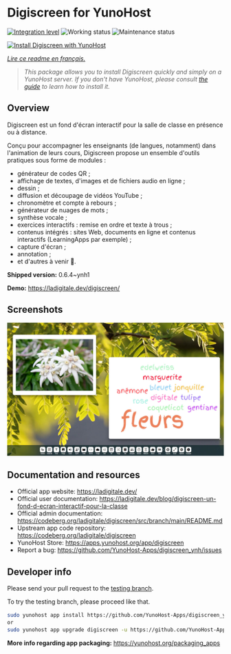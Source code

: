 <!--
N.B.: This README was automatically generated by https://github.com/YunoHost/apps/tree/master/tools/README-generator
It shall NOT be edited by hand.
-->

# Digiscreen for YunoHost

[![Integration level](https://dash.yunohost.org/integration/digiscreen.svg)](https://dash.yunohost.org/appci/app/digiscreen) ![Working status](https://ci-apps.yunohost.org/ci/badges/digiscreen.status.svg) ![Maintenance status](https://ci-apps.yunohost.org/ci/badges/digiscreen.maintain.svg)

[![Install Digiscreen with YunoHost](https://install-app.yunohost.org/install-with-yunohost.svg)](https://install-app.yunohost.org/?app=digiscreen)

*[Lire ce readme en français.](./README_fr.md)*

> *This package allows you to install Digiscreen quickly and simply on a YunoHost server.
If you don't have YunoHost, please consult [the guide](https://yunohost.org/#/install) to learn how to install it.*

## Overview

Digiscreen est un fond d'écran interactif pour la salle de classe en présence ou à distance.

Conçu pour accompagner les enseignants (de langues, notamment) dans l'animation de leurs cours, Digiscreen propose un ensemble d'outils pratiques sous forme de modules :

* générateur de codes QR ;
* affichage de textes, d'images et de fichiers audio en ligne ;
* dessin ;
* diffusion et découpage de vidéos YouTube ;
* chronomètre et compte à rebours ;
* générateur de nuages de mots ;
* synthèse vocale ;
* exercices interactifs : remise en ordre et texte à trous ;
* contenus intégrés : sites Web, documents en ligne et contenus interactifs (LearningApps par exemple) ;
* capture d'écran ;
* annotation ;
* et d'autres à venir 🙂.


**Shipped version:** 0.6.4~ynh1

**Demo:** https://ladigitale.dev/digiscreen/

## Screenshots

![Screenshot of Digiscreen](./doc/screenshots/digiscreen.jpg)

## Documentation and resources

* Official app website: <https://ladigitale.dev/>
* Official user documentation: <https://ladigitale.dev/blog/digiscreen-un-fond-d-ecran-interactif-pour-la-classe>
* Official admin documentation: <https://codeberg.org/ladigitale/digiscreen/src/branch/main/README.md>
* Upstream app code repository: <https://codeberg.org/ladigitale/digiscreen>
* YunoHost Store: <https://apps.yunohost.org/app/digiscreen>
* Report a bug: <https://github.com/YunoHost-Apps/digiscreen_ynh/issues>

## Developer info

Please send your pull request to the [testing branch](https://github.com/YunoHost-Apps/digiscreen_ynh/tree/testing).

To try the testing branch, please proceed like that.

``` bash
sudo yunohost app install https://github.com/YunoHost-Apps/digiscreen_ynh/tree/testing --debug
or
sudo yunohost app upgrade digiscreen -u https://github.com/YunoHost-Apps/digiscreen_ynh/tree/testing --debug
```

**More info regarding app packaging:** <https://yunohost.org/packaging_apps>

